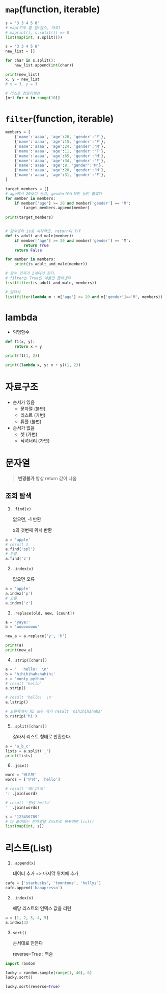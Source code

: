# `map`(function, iterable)



```python
s = '3 3 4 5 8'
# map(모두 할 일/함수, 자료)
# map(int(), s.split()) => 0
list(map(int, s.split()))

s = '3 3 4 5 8'
new_list = []

for char in s.split():
    new_list.append(int(char))

print(new_list)
x, y = new_list
# x = 3, y = 3

# 리스트 컴프리핸션
[n+1 for n in range(10)]
```

# `filter`(function, iterable)

```python
members = [
    {'name':'aaaa', 'age':20, 'gender':'F'},
    {'name':'aaaa', 'age':15, 'gender':'F'},
    {'name':'aaaa', 'age':24, 'gender':'M'},
    {'name':'aaaa', 'age':11, 'gender':'F'},
    {'name':'aaaa', 'age':65, 'gender':'M'},
    {'name':'aaaa', 'age':34, 'gender':'F'},
    {'name':'aaaa', 'age':8, 'gender':'M'},
    {'name':'aaaa', 'age':28, 'gender':'M'},
    {'name':'aaaa', 'age':31, 'gender':'F'},
]

target_members = []
# age에서 20보다 높고, gender에서 M인 놈만 뽑겠다
for member in members:
    if member['age'] >= 20 and member['gender'] == 'M':
        target_members.append(member)
        
print(target_members)


# 함수명이 is로 시작하면, return이 T/F
def is_adult_and_male(member):
    if member['age'] >= 20 and member['gender'] == 'M':
        return True
    return False

for member in members:
    print(is_adult_and_male(member))

# 함수 인자가 1개여야 한다.
# filter는 True인 애들만 뽑아낸다
list(filter(is_adult_and_male, members))

# 람다식
list(filter(lambda m : m['age'] >= 20 and m['gender']=='M', members))
```

# lambda
- 익명함수
```python
def f1(x, y):
    return x + y

print(f1(1, 2))

print((lambda x, y: x + y)(1, 2))
```

# 자료구조

- 순서가 있음
  - 문자열 (불변)
  - 리스트 (가변)
  - 튜플 (불변)
- 순서가 없음
  - 셋 (가변)
  - 딕셔너리 (가변)

# 문자열
>**변경불가** 항상 return 값이 나옴

## 조회 탐색
1. `.find(x)`

    없으면, -1 반환
   
    x의 첫번째 위치 반환
```python
a = 'apple'
# result 1
a.find('ppl')
# 오류
a.find('z')
```

2. `.index(x)`

    없으면 오류
```python
a = 'apple'
a.index('p')
# 오류
a.index('z')
```

3. `.replace(old, new, [count])`
```python
a = 'yaya!'
b = 'wooooowoo'

new_a = a.replace('y', 'h')

print(a)
print(new_a)
```
4. `.strip([chars])`

```python
a = '   hello!  \n'
b = 'hihihihahahahihi'
c = 'monty python'
# result 'hello'
a.strip()

# result 'hello!  \n'
a.lstrip()

# 오른쪽에서 hi 모두 제거 result 'hihihihahaha'
b.rstrip('hi')
```

5. `.split([chars])`

    잘라서 리스트 형태로 반환한다.
```python
a = 'a_b_c'
lists = a.split('_')
print(lists)
```

6. `.join()`

```python
word = '배고파'
words = ['안녕', 'hello']

# result '배!고!파'
'!'.join(word)

# result '안녕 hello'
' '.join(words)

s = '123456789'
# 다 붙어있는 문자열을 리스트로 바꾸려면 list()
list(map(int, s))
```

# 리스트(List)

1. `.append(x)`

    데이터 추가 => 마지막 위치에 추가


```python
cafe = ['starbucks', 'tomntoms', 'hollys']
cafe.append('banapresso')
```

2. `.index(x)`

    해당 리스트의 인덱스 값을 리턴
```python
a = [1, 2, 3, 4, 5]
a.index(3)

```
3. `sort()`

    순서대로 만든다

    reverse=True : 역순

```python
import random

lucky = random.sample(range(1, 46), 6)
lucky.sort()

lucky.sort(reverse=True)
```